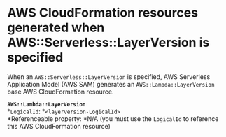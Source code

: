 # AWS CloudFormation resources generated when AWS::Serverless::LayerVersion is specified<a name="sam-specification-generated-resources-layerversion"></a>

When an `AWS::Serverless::LayerVersion` is specified, AWS Serverless Application Model \(AWS SAM\) generates an `AWS::Lambda::LayerVersion` base AWS CloudFormation resource\.

**`AWS::Lambda::LayerVersion`**  
*`LogicalId`: *`<layerversion‑LogicalId>`   
*Referenceable property: *N/A \(you must use the `LogicalId` to reference this AWS CloudFormation resource\)